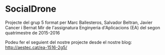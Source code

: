 #  SocialDrone

 Projecte del grup 5 format per Marc Ballesteros, Salvador Beltran, Javier Cancer i Bernat Mir de l'assignatura Enginyeria d'Aplicacions (EA) del segon quatrimestre de 2015-2016

Podeu fer el seguient del nostre projecte desde el nostre blog: http://aestec.cat/ea-1516-2g5/
